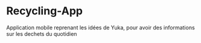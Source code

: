 # Recycling-App
Application mobile reprenant les idées de Yuka, pour avoir des informations sur les dechets du quotidien

